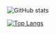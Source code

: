 ![GitHub stats](https://github-readme-stats.vercel.app/api?username=piggyai&show_icons=true&theme=tokyonight) 

[![Top Langs](https://github-readme-stats.vercel.app/api/top-langs/?username=piggyai&theme=tokyonight)]()
